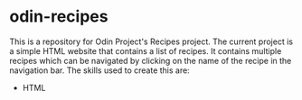 # odin-recipes
This is a repository for Odin Project's Recipes project.
The current project is a simple HTML website that contains a list of recipes. It contains multiple recipes which can be navigated by clicking on the name of the recipe in the navigation bar.
The skills used to create this are:
- HTML